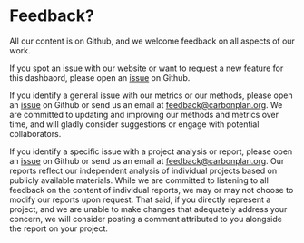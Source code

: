 # Feedback?

All our content is on Github, and we welcome feedback on all aspects of our work.

If you spot an issue with our website or want to request a new feature for this dashbaord, please open an [issue](https://github.com/carbonplan/reports) on Github.

If you identify a general issue with our metrics or our methods, please open an [issue](https://github.com/carbonplan/reports) on Github or send us an email at [feedback@carbonplan.org](mailto:feedback@carbonplan.org). We are committed to updating and improving our methods and metrics over time, and will gladly consider suggestions or engage with potential collaborators.

If you identify a specific issue with a project analysis or report, please open an [issue](https://github.com/carbonplan/reports) on Github or send us an email at [feedback@carbonplan.org](mailto:feedback@carbonplan.org). Our reports reflect our independent analysis of individual projects based on publicly available materials. While we are committed to listening to all feedback on the content of individual reports, we may or may not choose to modify our reports upon request. That said, if you directly represent a project, and we are unable to make changes that adequately address your concern, we will consider posting a comment attributed to you alongside the report on your project.